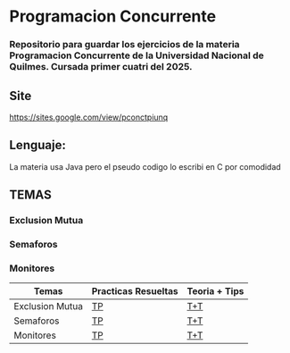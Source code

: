 # Programacion Concurrente
### Repositorio para guardar los ejercicios de la materia Programacion Concurrente de la Universidad Nacional de Quilmes. Cursada primer cuatri del 2025.
## Site
https://sites.google.com/view/pconctpiunq

## Lenguaje: 
La materia usa Java pero el pseudo codigo lo escribi en C por comodidad

## TEMAS
### Exclusion Mutua
### Semaforos 
### Monitores 


| Temas| Practicas Resueltas | Teoria + Tips |
|----------------|----------------|----------------|
| Exclusion Mutua  |[TP](https://github.com/MateoGiuffra/concurrente/blob/main/ExclusionMutua) |[T+T](https://github.com/MateoGiuffra/concurrente/blob/main/ExclusionMutua/ExclusionMutua.md) |
| Semaforos  |[TP](https://github.com/MateoGiuffra/concurrente/blob/main/Semaforos) |[T+T](https://github.com/MateoGiuffra/concurrente/blob/main/Semaforos/Semaforos.md) |
| Monitores  |[TP](https://github.com/MateoGiuffra/concurrente/blob/main/Monitores) |[T+T](https://github.com/MateoGiuffra/concurrente/blob/main/Monitores/Monitores.md) |